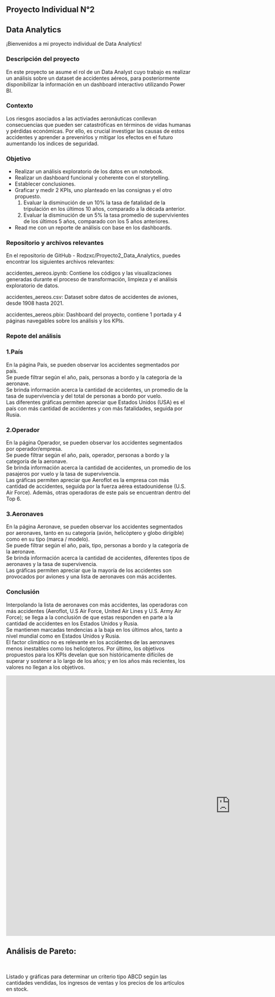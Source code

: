 ## Proyecto Individual N°2

##  Data Analytics

¡Bienvenidos a mi proyecto individual de Data Analytics!

### Descripción del proyecto
En este proyecto se asume el rol de un Data Analyst cuyo trabajo es realizar un análisis sobre un dataset de accidentes aéreos, para posteriormente disponibilizar la información en un dashboard interactivo utilizando Power BI.

### Contexto

Los riesgos asociados a las activiades aeronáuticas conllevan consecuencias que pueden ser catastróficas en términos de vidas humanas y pérdidas económicas. Por ello, es crucial investigar las causas de estos accidentes y aprender a prevenirlos y mitigar los efectos en el futuro aumentando los indices de seguridad.

### Objetivo

- Realizar un análisis exploratorio de los datos en un notebook.
- Realizar un dashboard funcional y coherente con el storytelling.
- Establecer conclusiones.
- Graficar y medir 2 KPIs, uno planteado en las consignas y el otro propuesto.
  1. Evaluar la disminución de un 10% la tasa de fatalidad de la tripulación en los últimos 10 años, comparado a la década anterior.
  2. Evaluar la disminución de un 5% la tasa promedio de supervivientes de los últimos 5 años, comparado con los 5 años anteriores.
- Read me con un reporte de análisis con base en los dashboards.

### Repositorio y archivos relevantes

En el repositorio de GitHub - Rodzxc/Proyecto2_Data_Analytics, puedes encontrar los siguientes archivos relevantes:

accidentes_aereos.ipynb: Contiene los códigos y las visualizaciones generadas durante el proceso de transformación, limpieza y el análisis exploratorio de datos.

accidentes_aereos.csv: Dataset sobre datos de accidentes de aviones, desde 1908 hasta 2021.

accidentes_aereos.pbix: Dashboard del proyecto, contiene 1 portada y 4 páginas navegables sobre los análisis y los KPIs.

### Repote del análisis 

### 1.País

En la página País, se pueden observar los accidentes segmentados por país.<br>
Se puede filtrar según el año, país, personas a bordo y la categoría de la aeronave.<br>
Se brinda información acerca la cantidad de accidentes, un promedio de la tasa de supervivencia y del total de personas a bordo por vuelo.<br>
Las diferentes gráficas permiten apreciar que Estados Unidos (USA) es el país con más cantidad de accidentes y con más fatalidades, seguida por Rusia.

### 2.Operador

En la página Operador, se pueden observar los accidentes segmentados por operador/empresa.<br>
Se puede filtrar según el año, país, operador, personas a bordo y la categoría de la aeronave.<br>
Se brinda información acerca la cantidad de accidentes, un promedio de los pasajeros por vuelo y la tasa de supervivencia.<br>
Las gráficas permiten apreciar que Aeroflot es la empresa con más cantidad de accidentes, seguida por la fuerza aérea estadounidense (U.S. Air Force). Ademàs, otras operadoras de este paìs se encuentran dentro del Top 6. 

### 3.Aeronaves

En la página Aeronave, se pueden observar los accidentes segmentados por aeronaves, tanto en su categoría (avión, helicòptero y globo dirigible) como en su tipo (marca / modelo).<br>
Se puede filtrar según el año, país, tipo, personas a bordo y la categoría de la aeronave.<br>
Se brinda información acerca la cantidad de accidentes, diferentes tipos de aeronaves y la tasa de supervivencia.<br>
Las gráficas permiten apreciar que la mayoría de los accidentes son provocados por aviones y una lista de aeronaves con más accidentes.

### Conclusión
Interpolando la lista de aeronaves con más accidentes, las operadoras con más accidentes (Aeroflot,  U.S Air Force, United Air Lines y U.S. Army Air Force); se llega a la conclusión de que estas responden en parte a la cantidad de accidentes en los Estados Unidos y Rusia.<br>
Se mantienen marcadas tendencias a la baja en los últimos años, tanto a nivel mundial como en Estados Unidos y Rusia.<br>
El factor climático no es relevante en los accidentes de las aeronaves menos inestables como los helicópteros. 
Por último, los objetivos propuestos para los KPIs develan que son históricamente difíciles de superar y sostener a lo largo de los años; y en los años más recientes, los valores no llegan a los objetivos.


<section id="celda1">
        <div class="contenedor">
            <p>
                <iframe title="GestionDeStock" width="1220" height="710" src="https://app.powerbi.com/view?r=eyJrIjoiMTY3NTQ4YWYtOTU1OS00Yzk5LThmYjMtMjFkOTQwM2Y3MWZhIiwidCI6ImRmODY3OWNkLWE4MGUtNDVkOC05OWFjLWM4M2VkN2ZmOTVhMCJ9&amp;pageName=ReportSection" frameborder="0" allowfullscreen="true"></iframe>
            </p>
        </div>
        <div class="text">
            <h2>Análisis de Pareto:</h2><br>
            <p>
                Listado y gráficas para determinar un criterio tipo ABCD según las cantidades vendidas, los ingresos de ventas y los precios de los artículos en stock.
            </p>
        </div>
    </section>
